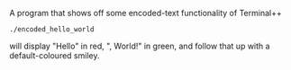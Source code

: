 A program that shows off some encoded-text functionality of Terminal++

    ./encoded_hello_world

will display "Hello" in red, ", World!" in green, and follow that up with a default-coloured smiley.
